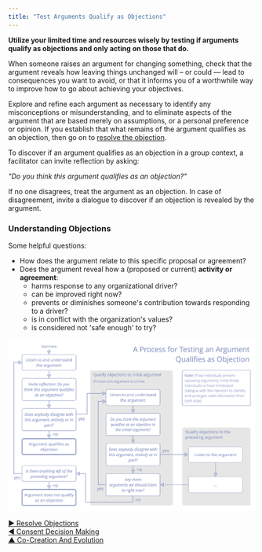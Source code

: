 ```yaml
---
title: "Test Arguments Qualify as Objections"
---
```




**Utilize your limited time and resources wisely by testing if arguments qualify as objections and only acting on those that do.**

When someone raises an argument for changing something, check that the argument reveals how leaving things unchanged will – or could — lead to consequences you want to avoid, or that it informs you of a worthwhile way to improve how to go about achieving your objectives.

Explore and refine each argument as necessary to identify any misconceptions or misunderstanding, and to eliminate aspects of the argument that are based merely on assumptions, or a personal preference or opinion. If you establish that what remains of the argument qualifies as an objection, then go on to [resolve the objection](resolve-objections.html).

To discover if an argument qualifies as an objection in a group context, a facilitator can invite reflection by asking:

_"Do you think this argument qualifies as an objection?"_

If no one disagrees, treat the argument as an objection. In case of disagreement, invite a dialogue to discover if an objection is revealed by the argument.


### Understanding Objections

Some helpful questions:

-   How does the argument relate to this specific proposal or agreement?
-   Does the argument reveal how a (proposed or current) **activity or agreement**:
    -   harms response to any organizational driver?
    -   can be improved right now?
    -   prevents or diminishes someone's contribution towards responding to a driver?
    -   is in conflict with the organization's values?
    -   is considered not 'safe enough' to try?


![A process for testing if an argument qualifies as an objection](img/agreements/qualify-objection-process.png)


[&#9654; Resolve Objections](resolve-objections.html)<br/>[&#9664; Consent Decision Making](consent-decision-making.html)<br/>[&#9650; Co-Creation And Evolution](co-creation-and-evolution.html)

